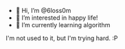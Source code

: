 - 👋 Hi, I’m @6loss0m
- 👀 I’m interested in happy life!
- 🌱 I’m currently learning algorithm

I'm not used to it, but I'm trying hard. :P
